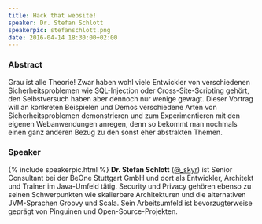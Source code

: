 ```yaml
---
title: Hack that website!
speaker: Dr. Stefan Schlott
speakerpic: stefanschlott.png
date: 2016-04-14 18:30:00+02:00
---
```


### Abstract

Grau ist alle Theorie! Zwar haben wohl viele Entwickler von verschiedenen Sicherheitsproblemen wie SQL-Injection oder Cross-Site-Scripting gehört, den Selbstversuch haben aber dennoch nur wenige gewagt.
Dieser Vortrag will an konkreten Beispielen und Demos verschiedene Arten von Sicherheitsproblemen demonstrieren und zum Experimentieren mit den eigenen Webanwendungen anregen, denn so bekommt man nochmals einen ganz anderen Bezug zu den sonst eher abstrakten Themen.

### Speaker

{% include speakerpic.html %}
__Dr. Stefan Schlott__ ([@_skyr](https://twitter.com/_skyr)) ist Senior Consultant bei der BeOne Stuttgart GmbH und dort als Entwickler, Architekt und Trainer im Java-Umfeld tätig. Security und Privacy gehören ebenso zu seinen Schwerpunkten wie skalierbare Architekturen und die alternativen JVM-Sprachen Groovy und Scala. Sein Arbeitsumfeld ist bevorzugterweise geprägt von Pinguinen und Open-Source-Projekten.
